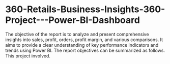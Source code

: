 # 360-Retails-Business-Insights-360-Project---Power-BI-Dashboard
The objective of the report is to analyze and present comprehensive insights into sales, profit, orders, profit margin, and various comparisons. It aims to provide a clear understanding of key performance indicators and trends using Power BI. The report objectives can be summarized as follows. This project involved.
